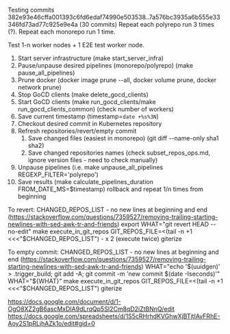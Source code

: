 Testing commits 382e93e46cffa001393c6fd6edaf74990e503538..7a576bc3935a6b555e33346fd73ad77c925e9e4a (30 commits)
Repeat each polyrepo run 3 times (?).
Repeat each monorepo run 1 time.

Test 1-n worker nodes + 1 E2E test worker node.

1. Start server infrastructure (make start_server_infra)
1. Pause/unpause desired pipelines (monorepo/polyrepo) (make pause_all_pipelines)
1. Prune docker (docker image prune --all, docker volume prune, docker network prune)
1. Stop GoCD clients (make delete_gocd_clients)
1. Start GoCD clients (make run_gocd_clients/make run_gocd_clients_common) (check number of workers)
1. Save current timestamp (timestamp=`date +%s%3N`)
1. Checkout desired commit in Kubernetes repository
1. Refresh repositories/revert/empty commit
    1. Save changed files (easiest in monorepo) (git diff --name-only sha1 sha2)
    1. Save changed repositories names (check subset_repos_ops.md, ignore version files - need to check manually)
1. Unpause pipelines (i.e. make unpause_all_pipelines REGEXP_FILTER='polyrepo')
1. Save results (make calculate_pipelines_duration FROM_DATE_MS=$timestamp) rollback and repeat 1/n times from beginning

To revert:
CHANGED_REPOS_LIST - no new lines at beginning and end (https://stackoverflow.com/questions/7359527/removing-trailing-starting-newlines-with-sed-awk-tr-and-friends)
export WHAT="git revert HEAD --no-edit"
make execute_in_git_repos GIT_REPOS_FILE=<(tail -n +1 <<<"$CHANGED_REPOS_LIST") - x 2 (execute twice)
giterize

To empty commit:
CHANGED_REPOS_LIST - no new lines at beginning and end (https://stackoverflow.com/questions/7359527/removing-trailing-starting-newlines-with-sed-awk-tr-and-friends)
WHAT="echo '$(uuidgen)' > .trigger_build; git add -A; git commit -m 'new commit $(date -Iseconds)'"
WHAT="${WHAT}" make execute_in_git_repos GIT_REPOS_FILE=<(tail -n +1 <<<"$CHANGED_REPOS_LIST")
giterize

https://docs.google.com/document/d/1-OgO8XZ2gB6ascMxDIA9dLrqQp5SI2Cm8qD2iZtBNnQ/edit
https://docs.google.com/spreadsheets/d/1S5cRHrhdKVGhwXjBTjtIAvFRhE-Aoy2S1pRLjhAZk1o/edit#gid=0
